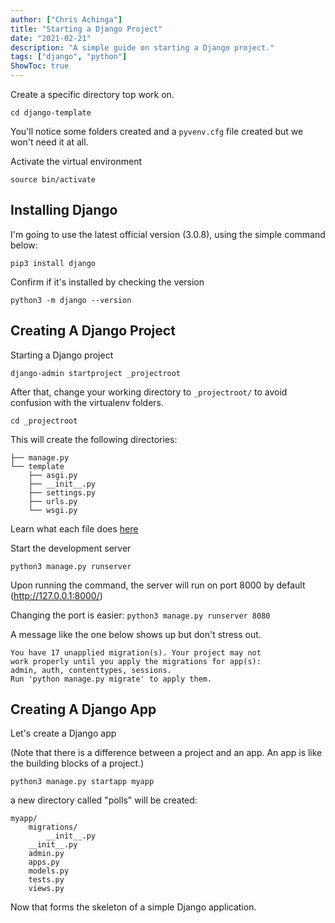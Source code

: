```yaml
---
author: ["Chris Achinga"]
title: "Starting a Django Project"
date: "2021-02-21"
description: "A simple guide on starting a Django project."
tags: ["django", "python"]
ShowToc: true
---
```


Create a specific directory top work on.

```shell
cd django-template
```

You'll notice some folders created and a `pyvenv.cfg` file created but we won't need it at all.

Activate the virtual environment

```shell
source bin/activate
```

## Installing Django

I'm going to use the latest official version (3.0.8), using the simple command below:

```shell
pip3 install django
```

Confirm if it's installed by checking the version

```shell
python3 -m django --version
```

## Creating A Django Project

Starting a Django project

```shell
django-admin startproject _projectroot
```

After that, change your working directory to `_projectroot/` to avoid confusion with the virtualenv folders.

```shell
cd _projectroot
```

This will create the following directories:

```shell
├── manage.py
└── template
    ├── asgi.py
    ├── __init__.py
    ├── settings.py
    ├── urls.py
    └── wsgi.py

```

Learn what each file does [here](https://docs.djangoproject.com/en/3.0/intro/tutorial01/)

Start the development server

```shell
python3 manage.py runserver
```

Upon running the command, the server will run on port 8000 by default (http://127.0.0.1:8000/)

Changing the port is easier:
`python3 manage.py runserver 8080`

A message like the one below shows up but don't stress out.

```shell
You have 17 unapplied migration(s). Your project may not
work properly until you apply the migrations for app(s):
admin, auth, contenttypes, sessions.
Run 'python manage.py migrate' to apply them.
```

## Creating A Django App

Let's create a Django app

(Note that there is a difference between a project and an app. An app is like the building blocks of a project.)

`python3 manage.py startapp myapp`

a new directory called "polls" will be created:

```shell
myapp/
    migrations/
        __init__.py
    __init__.py
    admin.py
    apps.py
    models.py
    tests.py
    views.py
```

Now that forms the skeleton of a simple Django application.

